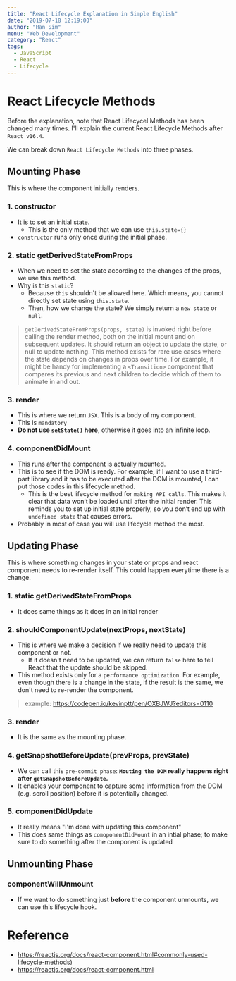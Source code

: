 ```yaml
---
title: "React Lifecycle Explanation in Simple English"
date: "2019-07-18 12:19:00"
author: "Han Sim"
menu: "Web Development"
category: "React"
tags:
  - JavaScript
  - React
  - Lifecycle
---
```



# React Lifecycle Methods

Before the explanation, note that React Lifecycel Methods has been changed many times. I'll explain the current React Lifecycle Methods after `React v16.4`.

We can break down `React Lifecycle Methods` into three phases. 

## Mounting Phase

This is where the component initially renders.

### 1. constructor

- It is to set an initial state.
  - This is the only method that we can use `this.state={}`
- `constructor` runs only once during the initial phase.

### 2. static getDerivedStateFromProps

- When we need to set the state according to the changes of the props, we use this method.
- Why is this `static`?
  - Because `this` shouldn't be allowed here. Which means, you cannot directly set state using `this.state`.
  - Then, how we change the state? We simply return a `new state` or `null`.

> `getDerivedStateFromProps(props, state)` is invoked right before calling the render method, both on the initial mount and on subsequent updates. It should return an object to update the state, or null to update nothing.
> This method exists for rare use cases where the state depends on changes in props over time. For example, it might be handy for implementing a `<Transition>` component that compares its previous and next children to decide which of them to animate in and out.

### 3. render

- This is where we return `JSX`. This is a body of my component.
- This is `mandatory`
- **Do not use `setState()` here**, otherwise it goes into an infinite loop.

### 4. componentDidMount

- This runs after the component is actually mounted.
- This is to see if the DOM is ready. For example, if I want to use a third-part library and it has to be executed after the DOM is mounted, I can put those codes in this lifecycle method. 
  - This is the best lifecycle method for `making API calls`. This makes it clear that data won’t be loaded until after the initial render. This reminds you to set up initial state properly, so you don’t end up with `undefined state` that causes errors.
- Probably in most of case you will use lifecycle method the most.

## Updating Phase

This is where something changes in your state or props and react component needs to re-render itself. This could happen everytime there is a change.

### 1. static getDerivedStateFromProps

- It does same things as it does in an initial render

### 2. shouldComponentUpdate(nextProps, nextState)

- This is where we make a decision if we really need to update this component or not. 
  - If it doesn't need to be updated, we can return `false` here to tell React that the update should be skipped.
- This method exists only for a `performance optimization`. For example, even though there is a change in the state, if the result is the same, we don't need to re-render the component. 

> example: https://codepen.io/kevinptt/pen/OXBJWJ?editors=0110

### 3. render

- It is the same as the mounting phase.

### 4. getSnapshotBeforeUpdate(prevProps, prevState)

- We can call this `pre-commit phase`: **`Mouting the DOM` really happens right after `getSnapshotBeforeUpdate`.**  
- It enables your component to capture some information from the DOM (e.g. scroll position) before it is potentially changed.

### 5. componentDidUpdate

- It really means "I'm done with updating this component"
- This does same things as `comoponentDidMount` in an intial phase; to make sure to do something after the component is updated 

## Unmounting Phase

### componentWillUnmount

- If we want to do something just **before** the component unmounts, we can use this lifecycle hook.

# Reference

- https://reactjs.org/docs/react-component.html#commonly-used-lifecycle-methods)
- https://reactjs.org/docs/react-component.html